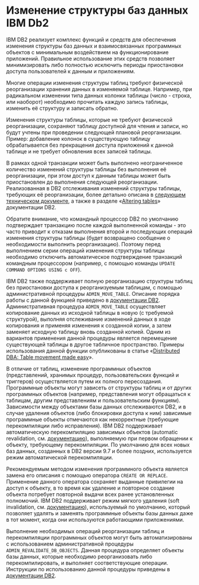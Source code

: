 # Изменение структуры баз данных IBM Db2

IBM DB2 реализует комплекс функций и средств для обеспечения изменения структуры баз
данных и взаимосвязанных программных объектов с минимальным воздействием на функционирование
приложений. Правильное использование этих средств позволяет минимизировать либо полностью
исключить периоды приостановки доступа пользователей к данным и приложениям.

Многие операции изменения структуры таблиц требуют физической реорганизации хранения данных
в изменяемой таблице. Например, при радикальном изменении типа данных колонки таблицы
(число - строка, или наоборот) необходимо прочитать каждую запись таблицы, изменить её структуру
и записать обратно.

Изменения структуры таблицы, которые не требуют физической реорганизации,
сохраняют таблицу доступной для чтения и записи, но будут учтены при проведении
следующей плановой реорганизации. Пример: добавление колонок в существующую таблицу
обрабатывается без прекращения доступа приложений к данной таблице и не требует
обновления всех записей таблицы.

В рамках одной транзакции может быть выполнено неограниченное количество изменений
структуры таблицы без выполнения её реорганизации, при этом доступ к данным таблицы
может быть приостановлен до выполнения следующей реорганизации. Реализованная в DB2
отслеживания изменений структуры таблицы, требующих её реорганизации, более
детально описана в [следующем техническом документе](http://www-01.ibm.com/support/docview.wss?uid=swg21440178),
а также в разделе «[Altering tables](https://www.ibm.com/docs/en/db2/11.5?topic=tables-altering)»
документации DB2.

Обратите внимание, что командный процессор DB2 по умолчанию подтверждает транзакцию
после каждой выполненной команды - это часто приводит к отказам выполнения
второй и последующих операций изменения структуры таблицы (будет возвращено сообщение
о необходимости выполнить реорганизацию).
Поэтому перед выполнением серии операций изменения структуры таблицы необходимо отключить
автоматическое подтверждение транзакций командным процессором (например, с помощью команды
`UPDATE COMMAND OPTIONS USING c OFF`).

IBM DB2 также поддерживает полную реорганизацию структуры таблиц без приостановки
доступа к реорганизуемым таблицам, с помощью административной процедуры `ADMIN_MOVE_TABLE`.
Описание порядка работы с данной функцией приведено в
[документации DB2](https://www.ibm.com/docs/en/db2/11.5?topic=procedure-admin-move-table-move-tables-online).
Административная процедура `ADMIN_MOVE_TABLE` осуществляет
копирование данных из исходной таблицы в новую (с требуемой структурой), выполняя отслеживание
изменений данных в ходе копирования и применяя изменения к созданной копии, а затем
заменяет исходную таблицу вновь созданной копией. Одним из вариантов применения данной
процедуры является перемещение существующей таблицы в другое табличное пространство.
Примеры использования данной функции опубликованы в статье 
«[Distributed DBA: Table movement made easy](http://www.ibm.com/developerworks/data/library/dmmag/DMMag_2011_Issue4/DistributedDBA/)».

В отличие от таблиц, изменение программных объектов (представлений, хранимых процедур,
пользовательских функций и триггеров) осуществляется путем их полного пересоздания.
Программные объекты могут зависеть от структуры таблиц и от других программных объектов (например,
представления могут обращаться к таблицам, другим представлениям и пользовательским функциям).
Зависимости между объектами базы данных отслеживаются DB2, и в случае удаления объектов (либо
блокировки доступа к ним) зависимые программные объекты отмечаются как некорректные
(требующие перекомпиляции либо исправления). IBM DB2 поддерживает автоматическую
перекомпиляцию зависимых объектов (automatic revalidation, см.
[документацию](https://www.ibm.com/docs/en/db2/11.5?topic=objects-soft-invalidation-database)),
выполняемую при первом обращении к объекту, требующему перекомпиляции.
По умолчанию для всех новых баз данных, созданных в DB2 версии 9.7 и более поздних,
используется режим автоматической перекомпиляции.

Рекомендуемым методом изменения программного объекта является замена его описания
с помощью оператора `CREATE OR REPLACE`. Применение данного оператора
сохраняет выданные привилегии на доступ к объекту, в то время как удаление и повторное
создание объекта потребует повторной выдачи всех ранее установленных полномочий.
IBM DB2 поддерживает режим мягкого удаления (soft invalidation, см.
[документацию](https://www.ibm.com/docs/en/db2/11.5?topic=aracp-admin-revalidate-db-objects-procedure-revalidate-invalid-database-objects)),
используемый по умолчанию, который позволяет удалять и заменять
программные объекты базы данных даже в тот момент, когда они используются работающими
приложениями.

Выполнение необходимых операций реорганизации таблиц и перекомпиляции программных
объектов могут быть автоматизированы с использованием административной процедуры
`ADMIN_REVALIDATE_DB_OBJECTS`. Данная процедура определяет объекты
базы данных, которые необходимо реорганизовать либо перекомпилировать, и выполняет
соответствующие операции. Инструкции по использованию данной процедуры приведены в
[документации DB2](http://www.ibm.com/support/knowledgecenter/SSEPGG_11.1.0/com.ibm.db2.luw.sql.rtn.doc/doc/r0053626.html).
